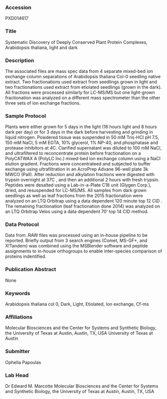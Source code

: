 ### Accession
PXD014617

### Title
Systematic Discovery of Deeply Conserved Plant Protein Complexes, Arabidopsis thaliana, light and dark

### Description
The associated files are mass spec data from 4 separate mixed-bed ion exchange column separations of Arabidopsis thaliana Col-0 seedling native extract.  Two fractionations used extract from seedlings grown in light and two fractionations used extract from etiolated seedlings (grown in the dark).  All fractions were processed similarly for LC-MS/MS but one light-grown fractionation was analyzed on a different mass spectrometer than the other three sets of ion exchange fractions.

### Sample Protocol
Plants were either grown for 5 days in the light (16 hours light and 8 hours dark per day) or for 3 days in the dark before harvesting and grinding in liquid nitrogen.  Powdered tissue was suspended in 50 mM Tris-HCl pH 7.5, 150 mM NaCl, 5 mM EGTA, 10% glycerol, 1% NP-40, and phosphatase and protease inhibitors at 4C.  Clarified supernatant was diluted to 100 mM NaCl, and ultrafiltered to reconcentrate protein before fractionation on a PolyCATWAX A (PolyLC Inc.) mixed-bed ion exchange column using a NaCl elution gradient.  Fractions were concentrateed and subjected to buffer exchange using ultrafiltration in an AcroPrep Advane 96-well plate 3k MWCO (Pall).  After reduction and alkylation fractions were digested with trypsin overnight at 37C , and then an additional 2 hours with fresh trypsin. Peptides were desalted using a Lab-in-a-Plate C18 unit (Glygen Corp.), dried, and resuspended for LC-MS/MS.  All samples from dark grown seedlings as well as leaf fractions from the 2015 fractionation were analyzed on an LTQ Orbitrap using a data dependent 120 minute top 12 CID .  The remaining fractionation (leaf fractionation done 2014) was analyzed on an LTQ Orbitrap Velos using a data dependent 70' top 14 CID method.

### Data Protocol
Data from .RAW files was processed using an in-house pipeline to be reported.  Briefly output from 3 search engines (Comet, MS-GF+, and X!Tandem) was combined using the MSBlender software and peptide assignments to in-house orthogroups to enable inter-species comparison of proteins indentified.

### Publication Abstract
None

### Keywords
Arabidopsis thaliana col 0, Dark, Light, Etiolated, Ion exchange, Cf-ms

### Affiliations
Molecular Biosciences and the Center for Systems and Synthetic Biology, the University of Texas at Austin, Austin, TX, USA
University of Texas at Austin

### Submitter
Ophelia Papoulas

### Lab Head
Dr Edward M. Marcotte
Molecular Biosciences and the Center for Systems and Synthetic Biology, the University of Texas at Austin, Austin, TX, USA


